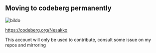 ## Moving to codeberg permanently

![bildo](https://user-images.githubusercontent.com/58779236/213863553-a319bf36-ff77-4813-831d-2095607d1529.png)

https://codeberg.org/Nesakko

This account will only be used to contribute, consult some issue on my repos and mirroring



<!--
**Nesakko/Nesakko** is a ✨ _special_ ✨ repository because its `README.md` (this file) appears on your GitHub profile.

Here are some ideas to get you started:

- 🔭 I’m currently working on ...
- 🌱 I’m currently learning ...
- 👯 I’m looking to collaborate on ...
- 🤔 I’m looking for help with ...
- 💬 Ask me about ...
- 📫 How to reach me: ...
- 😄 Pronouns: ...
- ⚡ Fun fact: ...
-->
